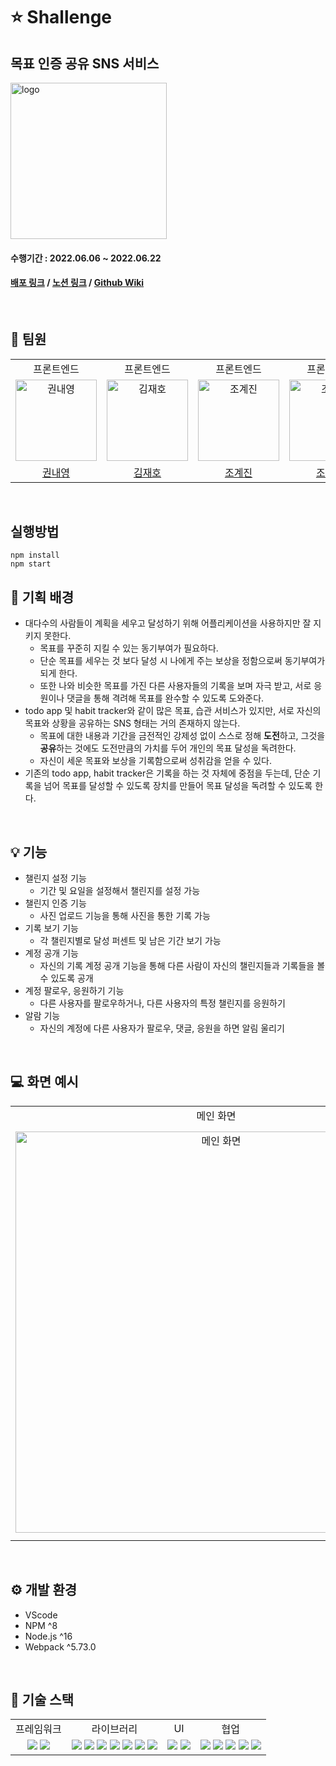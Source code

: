 # ⭐️ Shallenge

## 목표 인증 공유 SNS 서비스

<img src="https://user-images.githubusercontent.com/50866506/180643633-e357d51e-36eb-4ff0-8990-7d0002ebc0ef.png" width=250px alt="logo">

#### 수행기간 : 2022.06.06 ~ 2022.06.22
#### [배포 링크](https://shallenge.vercel.app/) / [노션 링크](https://prgrms.notion.site/Shallenge-0609c326406e4869b5b2673ddd31eece) / [Github Wiki](https://github.com/prgrms-fe-devcourse/FEDC2_Shallenge_Jaeho/wiki)

<br>

## 👥 팀원

<table>
  <tr>
    <td align="center">
      <div>프론트엔드</div>
    </td>
    <td align="center">
      <div>프론트엔드</div>
    </td>
    <td align="center">
      <div>프론트엔드</div>
    </td>
    <td align="center">
      <div>프론트엔드</div>
    </td>
  </tr>
  <tr>
    <td align="center">
      <img src="https://user-images.githubusercontent.com/75849590/180480337-134d3317-2fbd-4fc9-8725-657809567e9e.jpg" width=130px alt="권내영">
    </td>
    <td align="center">
      <img src="https://user-images.githubusercontent.com/75886763/180629001-13dab661-7858-4184-84b1-46a2e2aa2413.png" width=130px alt="김재호"/>
    </td>
    <td align="center">
      <img src="https://user-images.githubusercontent.com/75886763/180628969-67f1b506-fa8f-4f93-ab49-82c1ae99916c.png" width=130px alt="조계진">
    </td>
    <td align="center">
      <img src="https://user-images.githubusercontent.com/75886763/180628961-94bbf84b-50fc-425f-a993-89b870262c9d.png" width=130px alt="조승희">
    </td>
  </tr>
  <tr>
    <td align="center">
      <a href="https://github.com/nyoung113">
        <div>권내영</div>
      </a>
    </td>
    <td align="center">
      <a href="https://github.com/dar-jeeling">
        <div>김재호</div>
      </a>
    </td>
    <td align="center">
      <a href="https://github.com/taewook1">
        <div>조계진</div>
      </a>
    </td>
    <td align="center">
      <a href="https://github.com/sa02045">
        <div>조승희</div>
      </a>
    </td>
  </tr>
</table>

<br>

## 실행방법
```
npm install
npm start
```

## 🌁 기획 배경
- 대다수의 사람들이 계획을 세우고 달성하기 위해 어플리케이션을 사용하지만 잘 지키지 못한다.
    - 목표를 꾸준히 지킬 수 있는 동기부여가 필요하다.
    - 단순 목표를 세우는 것 보다 달성 시 나에게 주는 보상을 정함으로써 동기부여가 되게 한다.
    - 또한 나와 비슷한 목표를 가진 다른 사용자들의 기록을 보며 자극 받고, 서로 응원이나 댓글을 통해 격려해 목표를 완수할 수 있도록 도와준다.
- todo app 및 habit tracker와 같이 많은 목표, 습관 서비스가 있지만, 서로 자신의 목표와 상황을 공유하는 SNS 형태는 거의 존재하지 않는다.
    - 목표에 대한 내용과 기간을 금전적인 강제성 없이 스스로 정해 **도전**하고, 그것을 **공유**하는 것에도 도전만큼의 가치를 두어 개인의 목표 달성을 독려한다.
    - 자신이 세운 목표와 보상을 기록함으로써 성취감을 얻을 수 있다.
- 기존의 todo app, habit tracker은 기록을 하는 것 자체에 중점을 두는데, 단순 기록을 넘어 목표를 달성할 수 있도록 장치를 만들어 목표 달성을 독려할 수 있도록 한다.

<br>

## 💡 기능
- 챌린지 설정 기능
    - 기간 및 요일을 설정해서 챌린지를 설정 가능
- 챌린지 인증 기능
    - 사진 업로드 기능을 통해  사진을 통한 기록 가능
- 기록 보기 기능
    - 각 챌린지별로 달성 퍼센트 및 남은 기간 보기 가능
- 계정 공개 기능
    - 자신의 기록 계정 공개 기능을 통해 다른 사람이 자신의 챌린지들과 기록들을 볼 수 있도록 공개
- 계정 팔로우, 응원하기 기능
    - 다른 사용자를 팔로우하거나, 다른 사용자의 특정 챌린지를 응원하기
- 알람 기능
    - 자신의 계정에 다른 사용자가 팔로우, 댓글, 응원을 하면 알림 울리기

<br>

## 💻 화면 예시

<table>
  <tr>
    <td align="center">
      <div>메인 화면</div>
    </td>
    <td align="center">
      <div>채널 화면</div>
    </td>
    <td align="center">
      <div>알림 화면</div>
    </td>
    <td align="center">
      <div>목표 상세 화면</div>
    </td>
    <td align="center">
      <div>사용자 정보 화면</div>
    </td>
  </tr>
  <tr>
    <td align="center">
      <img width="642" alt="메인 화면" src="https://user-images.githubusercontent.com/75886763/180639962-bcf16715-21ee-4091-ba83-87273fbba549.png">
    </td>
    <td align="center">
      <img width="655" alt="채널 화면" src="https://user-images.githubusercontent.com/75886763/180639980-dbb9001b-7328-47ba-ab85-3289a75374b2.png">
    </td>
    <td align="center">
      <img width="650" alt="알림 화면" src="https://user-images.githubusercontent.com/75886763/180639986-03578ed7-8e1d-46c6-b458-37942b60efa8.png">
    </td>
    <td align="center">
      <img width="658" alt="상세 화면" src="https://user-images.githubusercontent.com/75886763/180639992-40f0c057-a3f6-4b85-a562-999fc7bbf982.png">
    </td>
    <td align="center">
      <img width="652" alt="회원 정보 화면" src="https://user-images.githubusercontent.com/75886763/180639997-d5501d90-d7a1-44d4-93cb-584a62de16fd.png">
    </td>
  </tr>
</table>

<br>

## ⚙️ 개발 환경
- VScode
- NPM ^8
- Node.js ^16
- Webpack ^5.73.0

<br>

## 📃 기술 스택

<table>
  <tr>
    <td align="center">
      <div>프레임워크</div>
    </td>
    <td align="center">
      <div>라이브러리</div>
    </td>
    <td align="center">
      <div>UI</div>
    </td>
    <td align="center">
      <div>협업</div>
    </td>
  </tr>
  <tr>
    <td align="center">
      <img src="https://img.shields.io/badge/React-18.1.0-61DAFB?style=for-the-badge">
      <img src="https://img.shields.io/badge/Typescript-4.7.3-3178C6?style=for-the-badge">
    </td>
    <td align="center">
      <img src="https://img.shields.io/badge/Jotai-1.7.2-FFFFFF?style=for-the-badge">
      <img src="https://img.shields.io/badge/Prettier-2.6.2-F7B93E?style=for-the-badge">
      <img src="https://img.shields.io/badge/Eslint-8.17.0-4B32C3?style=for-the-badge">
      <img src="https://img.shields.io/badge/ReactQuery-3.39.1-FF4154?style=for-the-badge">
      <img src="https://img.shields.io/badge/ReactRouter-6.3.0-CA4245?style=for-the-badge">
      <img src="https://img.shields.io/badge/Axios-0.27.2-76448a?style=for-the-badge">
      <img src="https://img.shields.io/badge/FeatherIcons-4.29.0-000000?style=for-the-badge">
    </td>
    <td align="center">
      <img src="https://img.shields.io/badge/StoryBook-2.6.2-FF4785?style=for-the-badge">
      <img src="https://img.shields.io/badge/Emotion-11.9.0-c783be?style=for-the-badge">
    </td>
    <td align="center">
      <img src="https://img.shields.io/badge/Git-F05032?style=for-the-badge">
      <img src="https://img.shields.io/badge/Figma-000000?style=for-the-badge">
      <img src="https://img.shields.io/badge/Slack-4A154B?style=for-the-badge">
      <img src="https://img.shields.io/badge/Notion-FFFFFF?style=for-the-badge">
      <img src="https://img.shields.io/badge/Discord-5865F2?style=for-the-badge">
    </td>
  </tr>
</table>
